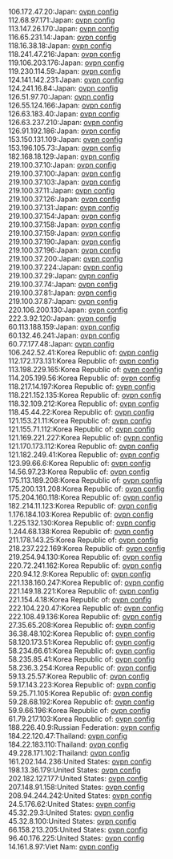 106.172.47.20:Japan: [ovpn config](vpn/106_172_47_20.ovpn)  
112.68.97.171:Japan: [ovpn config](vpn/112_68_97_171.ovpn)  
113.147.26.170:Japan: [ovpn config](vpn/113_147_26_170.ovpn)  
116.65.231.14:Japan: [ovpn config](vpn/116_65_231_14.ovpn)  
118.16.38.18:Japan: [ovpn config](vpn/118_16_38_18.ovpn)  
118.241.47.216:Japan: [ovpn config](vpn/118_241_47_216.ovpn)  
119.106.203.176:Japan: [ovpn config](vpn/119_106_203_176.ovpn)  
119.230.114.59:Japan: [ovpn config](vpn/119_230_114_59.ovpn)  
124.141.142.231:Japan: [ovpn config](vpn/124_141_142_231.ovpn)  
124.241.16.84:Japan: [ovpn config](vpn/124_241_16_84.ovpn)  
126.51.97.70:Japan: [ovpn config](vpn/126_51_97_70.ovpn)  
126.55.124.166:Japan: [ovpn config](vpn/126_55_124_166.ovpn)  
126.63.183.40:Japan: [ovpn config](vpn/126_63_183_40.ovpn)  
126.63.237.210:Japan: [ovpn config](vpn/126_63_237_210.ovpn)  
126.91.192.186:Japan: [ovpn config](vpn/126_91_192_186.ovpn)  
153.150.131.109:Japan: [ovpn config](vpn/153_150_131_109.ovpn)  
153.196.105.73:Japan: [ovpn config](vpn/153_196_105_73.ovpn)  
182.168.18.129:Japan: [ovpn config](vpn/182_168_18_129.ovpn)  
219.100.37.10:Japan: [ovpn config](vpn/219_100_37_10.ovpn)  
219.100.37.100:Japan: [ovpn config](vpn/219_100_37_100.ovpn)  
219.100.37.103:Japan: [ovpn config](vpn/219_100_37_103.ovpn)  
219.100.37.11:Japan: [ovpn config](vpn/219_100_37_11.ovpn)  
219.100.37.126:Japan: [ovpn config](vpn/219_100_37_126.ovpn)  
219.100.37.131:Japan: [ovpn config](vpn/219_100_37_131.ovpn)  
219.100.37.154:Japan: [ovpn config](vpn/219_100_37_154.ovpn)  
219.100.37.158:Japan: [ovpn config](vpn/219_100_37_158.ovpn)  
219.100.37.159:Japan: [ovpn config](vpn/219_100_37_159.ovpn)  
219.100.37.190:Japan: [ovpn config](vpn/219_100_37_190.ovpn)  
219.100.37.196:Japan: [ovpn config](vpn/219_100_37_196.ovpn)  
219.100.37.200:Japan: [ovpn config](vpn/219_100_37_200.ovpn)  
219.100.37.224:Japan: [ovpn config](vpn/219_100_37_224.ovpn)  
219.100.37.29:Japan: [ovpn config](vpn/219_100_37_29.ovpn)  
219.100.37.74:Japan: [ovpn config](vpn/219_100_37_74.ovpn)  
219.100.37.81:Japan: [ovpn config](vpn/219_100_37_81.ovpn)  
219.100.37.87:Japan: [ovpn config](vpn/219_100_37_87.ovpn)  
220.106.200.130:Japan: [ovpn config](vpn/220_106_200_130.ovpn)  
222.3.92.120:Japan: [ovpn config](vpn/222_3_92_120.ovpn)  
60.113.188.159:Japan: [ovpn config](vpn/60_113_188_159.ovpn)  
60.132.46.241:Japan: [ovpn config](vpn/60_132_46_241.ovpn)  
60.77.177.48:Japan: [ovpn config](vpn/60_77_177_48.ovpn)  
106.242.52.41:Korea Republic of: [ovpn config](vpn/106_242_52_41.ovpn)  
112.172.173.131:Korea Republic of: [ovpn config](vpn/112_172_173_131.ovpn)  
113.198.229.165:Korea Republic of: [ovpn config](vpn/113_198_229_165.ovpn)  
114.205.199.56:Korea Republic of: [ovpn config](vpn/114_205_199_56.ovpn)  
118.217.14.197:Korea Republic of: [ovpn config](vpn/118_217_14_197.ovpn)  
118.221.152.135:Korea Republic of: [ovpn config](vpn/118_221_152_135.ovpn)  
118.32.109.212:Korea Republic of: [ovpn config](vpn/118_32_109_212.ovpn)  
118.45.44.22:Korea Republic of: [ovpn config](vpn/118_45_44_22.ovpn)  
121.153.21.11:Korea Republic of: [ovpn config](vpn/121_153_21_11.ovpn)  
121.155.71.112:Korea Republic of: [ovpn config](vpn/121_155_71_112.ovpn)  
121.169.221.227:Korea Republic of: [ovpn config](vpn/121_169_221_227.ovpn)  
121.170.173.112:Korea Republic of: [ovpn config](vpn/121_170_173_112.ovpn)  
121.182.249.41:Korea Republic of: [ovpn config](vpn/121_182_249_41.ovpn)  
123.99.66.6:Korea Republic of: [ovpn config](vpn/123_99_66_6.ovpn)  
14.56.97.23:Korea Republic of: [ovpn config](vpn/14_56_97_23.ovpn)  
175.113.189.208:Korea Republic of: [ovpn config](vpn/175_113_189_208.ovpn)  
175.200.131.208:Korea Republic of: [ovpn config](vpn/175_200_131_208.ovpn)  
175.204.160.118:Korea Republic of: [ovpn config](vpn/175_204_160_118.ovpn)  
182.214.11.123:Korea Republic of: [ovpn config](vpn/182_214_11_123.ovpn)  
1.176.184.103:Korea Republic of: [ovpn config](vpn/1_176_184_103.ovpn)  
1.225.132.130:Korea Republic of: [ovpn config](vpn/1_225_132_130.ovpn)  
1.244.68.138:Korea Republic of: [ovpn config](vpn/1_244_68_138.ovpn)  
211.178.143.25:Korea Republic of: [ovpn config](vpn/211_178_143_25.ovpn)  
218.237.222.169:Korea Republic of: [ovpn config](vpn/218_237_222_169.ovpn)  
219.254.94.130:Korea Republic of: [ovpn config](vpn/219_254_94_130.ovpn)  
220.72.241.162:Korea Republic of: [ovpn config](vpn/220_72_241_162.ovpn)  
220.94.12.9:Korea Republic of: [ovpn config](vpn/220_94_12_9.ovpn)  
221.138.160.247:Korea Republic of: [ovpn config](vpn/221_138_160_247.ovpn)  
221.149.18.221:Korea Republic of: [ovpn config](vpn/221_149_18_221.ovpn)  
221.154.4.18:Korea Republic of: [ovpn config](vpn/221_154_4_18.ovpn)  
222.104.220.47:Korea Republic of: [ovpn config](vpn/222_104_220_47.ovpn)  
222.108.49.136:Korea Republic of: [ovpn config](vpn/222_108_49_136.ovpn)  
27.35.65.208:Korea Republic of: [ovpn config](vpn/27_35_65_208.ovpn)  
36.38.48.102:Korea Republic of: [ovpn config](vpn/36_38_48_102.ovpn)  
58.120.173.51:Korea Republic of: [ovpn config](vpn/58_120_173_51.ovpn)  
58.234.66.61:Korea Republic of: [ovpn config](vpn/58_234_66_61.ovpn)  
58.235.85.41:Korea Republic of: [ovpn config](vpn/58_235_85_41.ovpn)  
58.236.3.254:Korea Republic of: [ovpn config](vpn/58_236_3_254.ovpn)  
59.13.25.57:Korea Republic of: [ovpn config](vpn/59_13_25_57.ovpn)  
59.17.143.223:Korea Republic of: [ovpn config](vpn/59_17_143_223.ovpn)  
59.25.71.105:Korea Republic of: [ovpn config](vpn/59_25_71_105.ovpn)  
59.28.68.192:Korea Republic of: [ovpn config](vpn/59_28_68_192.ovpn)  
59.9.66.196:Korea Republic of: [ovpn config](vpn/59_9_66_196.ovpn)  
61.79.217.103:Korea Republic of: [ovpn config](vpn/61_79_217_103.ovpn)  
188.226.40.9:Russian Federation: [ovpn config](vpn/188_226_40_9.ovpn)  
184.22.120.47:Thailand: [ovpn config](vpn/184_22_120_47.ovpn)  
184.22.183.110:Thailand: [ovpn config](vpn/184_22_183_110.ovpn)  
49.228.171.102:Thailand: [ovpn config](vpn/49_228_171_102.ovpn)  
161.202.144.236:United States: [ovpn config](vpn/161_202_144_236.ovpn)  
198.13.36.179:United States: [ovpn config](vpn/198_13_36_179.ovpn)  
202.182.127.177:United States: [ovpn config](vpn/202_182_127_177.ovpn)  
207.148.91.158:United States: [ovpn config](vpn/207_148_91_158.ovpn)  
208.94.244.242:United States: [ovpn config](vpn/208_94_244_242.ovpn)  
24.5.176.62:United States: [ovpn config](vpn/24_5_176_62.ovpn)  
45.32.29.3:United States: [ovpn config](vpn/45_32_29_3.ovpn)  
45.32.8.100:United States: [ovpn config](vpn/45_32_8_100.ovpn)  
66.158.213.205:United States: [ovpn config](vpn/66_158_213_205.ovpn)  
96.40.176.225:United States: [ovpn config](vpn/96_40_176_225.ovpn)  
14.161.8.97:Viet Nam: [ovpn config](vpn/14_161_8_97.ovpn)  
